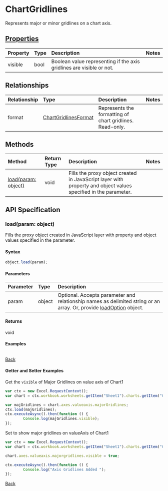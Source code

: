 # ChartGridlines

Represents major or minor gridlines on a chart axis.

## [Properties](#getter-and-setter-examples)
| Property       | Type    |Description|Notes |
|:---------------|:--------|:----------|:-----|
|visible|bool|Boolean value representing if the axis gridlines are visible or not.||

## Relationships
| Relationship | Type    |Description|Notes |
|:---------------|:--------|:----------|:-----|
|format|[ChartGridlinesFormat](chartgridlinesformat.md)|Represents the formatting of chart gridlines. Read-only.||

## Methods

| Method           | Return Type    |Description|Notes |
|:---------------|:--------|:----------|:-----|
|[load(param: object)](#loadparam-object)|void|Fills the proxy object created in JavaScript layer with property and object values specified in the parameter.||

## API Specification

### load(param: object)
Fills the proxy object created in JavaScript layer with property and object values specified in the parameter.

#### Syntax
```js
object.load(param);
```

#### Parameters
| Parameter       | Type    |Description|
|:---------------|:--------|:----------|
|param|object|Optional. Accepts parameter and relationship names as delimited string or an array. Or, provide [loadOption](loadoption.md) object.|

#### Returns
void

#### Examples
```js

```

[Back](#methods)

#### Getter and Setter Examples

Get the `visible` of Major Gridlines on value axis of Chart1
```js
var ctx = new Excel.RequestContext();
var chart = ctx.workbook.worksheets.getItem("Sheet1").charts.getItem("Chart1");	

var majGridlines = chart.axes.valueaxis.majorGridlines;
ctx.load(majGridlines);
ctx.executeAsync().then(function () {
		Console.log(majGridlines.visible);
});
```

Set to show major gridlines on valueAxis of Chart1

```js
var ctx = new Excel.RequestContext();
var chart = ctx.workbook.worksheets.getItem("Sheet1").charts.getItem("Chart1");	

chart.axes.valueaxis.majorgridlines.visible = true;

ctx.executeAsync().then(function () {
		Console.log("Axis Gridlines Added ");
});
```

[Back](#properties)
